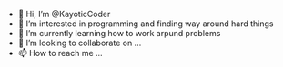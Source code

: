 - 👋 Hi, I’m @KayoticCoder
- 👀 I’m interested in programming and finding way around hard things
- 🌱 I’m currently learning how to work arpund problems
- 💞️ I’m looking to collaborate on ...
- 📫 How to reach me ...

<!---
KayoticCoder/KayoticCoder is a ✨ special ✨ repository because its `README.md` (this file) appears on your GitHub profile.
You can click the Preview link to take a look at your changes.
--->
